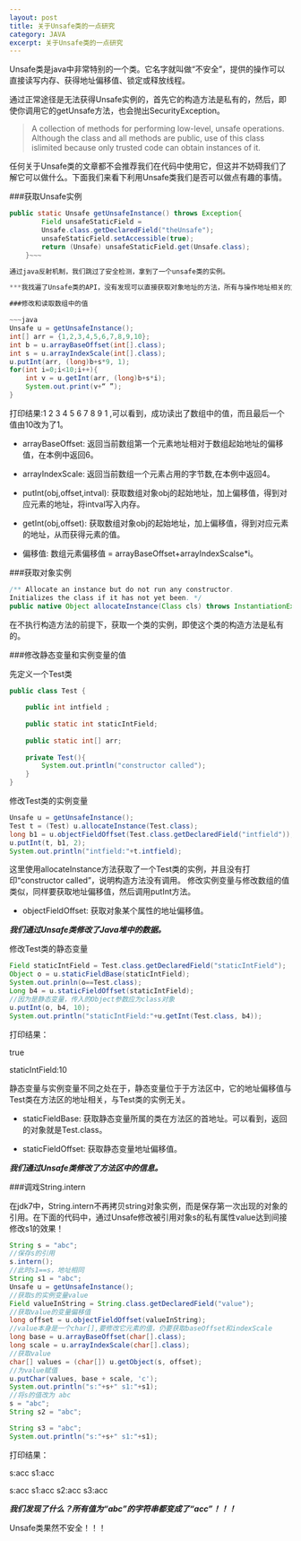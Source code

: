 ```yaml
---
layout: post
title: 关于Unsafe类的一点研究
category: JAVA
excerpt: 关于Unsafe类的一点研究
---
```

Unsafe类是java中非常特别的一个类。它名字就叫做“不安全”，提供的操作可以直接读写内存、获得地址偏移值、锁定或释放线程。

通过正常途径是无法获得Unsafe实例的，首先它的构造方法是私有的，然后，即使你调用它的getUnsafe方法，也会抛出SecurityException。

> A collection of methods for performing low-level, unsafe operations. Although the class and all methods are public, use of this class islimited because only trusted code can obtain instances of it.

任何关于Unsafe类的文章都不会推荐我们在代码中使用它，但这并不妨碍我们了解它可以做什么。下面我们来看下利用Unsafe类我们是否可以做点有趣的事情。

###获取Unsafe实例

~~~java
public static Unsafe getUnsafeInstance() throws Exception{
		Field unsafeStaticField = 
		Unsafe.class.getDeclaredField("theUnsafe");
		unsafeStaticField.setAccessible(true);
		return (Unsafe) unsafeStaticField.get(Unsafe.class);
	}~~~

通过java反射机制，我们跳过了安全检测，拿到了一个unsafe类的实例。

***我找遍了Unsafe类的API，没有发现可以直接获取对象地址的方法，所有与操作地址相关的方法都要求一个Object类型参数，用来获取对象的初始地址，这一地址没有找到办法可以获取到。***

###修改和读取数组中的值

~~~java
Unsafe u = getUnsafeInstance();
int[] arr = {1,2,3,4,5,6,7,8,9,10};
int b = u.arrayBaseOffset(int[].class);
int s = u.arrayIndexScale(int[].class);
u.putInt(arr, (long)b+s*9, 1);
for(int i=0;i<10;i++){
	int v = u.getInt(arr, (long)b+s*i);
	System.out.print(v+“ ”);
}
~~~

打印结果:1 2 3 4 5 6 7 8 9 1 ,可以看到，成功读出了数组中的值，而且最后一个值由10改为了1。

* arrayBaseOffset: 返回当前数组第一个元素地址相对于数组起始地址的偏移值，在本例中返回6。

* arrayIndexScale: 返回当前数组一个元素占用的字节数,在本例中返回4。

* putInt(obj,offset,intval): 获取数组对象obj的起始地址，加上偏移值，得到对应元素的地址，将intval写入内存。

* getInt(obj,offset): 获取数组对象obj的起始地址，加上偏移值，得到对应元素的地址，从而获得元素的值。

* 偏移值: 数组元素偏移值 = arrayBaseOffset+arrayIndexScalse\*i。

###获取对象实例

~~~java
/** Allocate an instance but do not run any constructor.
Initializes the class if it has not yet been. */
public native Object allocateInstance(Class cls) throws InstantiationException;
~~~

在不执行构造方法的前提下，获取一个类的实例，即使这个类的构造方法是私有的。

###修改静态变量和实例变量的值

先定义一个Test类

~~~java
public class Test {
	
	public int intfield ;
	
	public static int staticIntField;
	
	public static int[] arr;
	
	private Test(){
		System.out.println("constructor called");
	}
}
~~~

修改Test类的实例变量

~~~java
Unsafe u = getUnsafeInstance();
Test t = (Test) u.allocateInstance(Test.class);
long b1 = u.objectFieldOffset(Test.class.getDeclaredField("intfield"));
u.putInt(t, b1, 2);
System.out.println("intfield:"+t.intfield);
~~~

这里使用allocateInstance方法获取了一个Test类的实例，并且没有打印“constructor called”，说明构造方法没有调用。
修改实例变量与修改数组的值类似，同样要获取地址偏移值，然后调用putInt方法。

* objectFieldOffset: 获取对象某个属性的地址偏移值。

***我们通过Unsafe类修改了Java堆中的数据。***

修改Test类的静态变量

~~~java
Field staticIntField = Test.class.getDeclaredField("staticIntField");
Object o = u.staticFieldBase(staticIntField);
System.out.prinln(o==Test.class);
Long b4 = u.staticFieldOffset(staticIntField);
//因为是静态变量，传入的Object参数应为class对象
u.putInt(o, b4, 10);
System.out.println("staticIntField:"+u.getInt(Test.class, b4));	
~~~

打印结果：

true

staticIntField:10

静态变量与实例变量不同之处在于，静态变量位于于方法区中，它的地址偏移值与Test类在方法区的地址相关，与Test类的实例无关。

* staticFieldBase: 获取静态变量所属的类在方法区的首地址。可以看到，返回的对象就是Test.class。

* staticFieldOffset: 获取静态变量地址偏移值。

***我们通过Unsafe类修改了方法区中的信息。***

###调戏String.intern

在jdk7中，String.intern不再拷贝string对象实例，而是保存第一次出现的对象的引用。在下面的代码中，通过Unsafe修改被引用对象s的私有属性value达到间接修改s1的效果！

~~~java
String s = "abc";
//保存s的引用
s.intern();
//此时s1==s，地址相同
String s1 = "abc";
Unsafe u = getUnsafeInstance();
//获取s的实例变量value
Field valueInString = String.class.getDeclaredField("value");
//获取value的变量偏移值
long offset = u.objectFieldOffset(valueInString);
//value本身是一个char[],要修改它元素的值，仍要获取baseOffset和indexScale
long base = u.arrayBaseOffset(char[].class);
long scale = u.arrayIndexScale(char[].class);
//获取value
char[] values = (char[]) u.getObject(s, offset);
//为value赋值
u.putChar(values, base + scale, 'c');
System.out.println("s:"+s+" s1:"+s1);
//将s的值改为 abc
s = "abc";
String s2 = "abc";

String s3 = "abc";
System.out.println("s:"+s+" s1:"+s1);
~~~

打印结果：

s:acc s1:acc

s:acc s1:acc s2:acc s3:acc

***我们发现了什么？所有值为“abc”的字符串都变成了“acc”！！！***

Unsafe类果然不安全！！！





